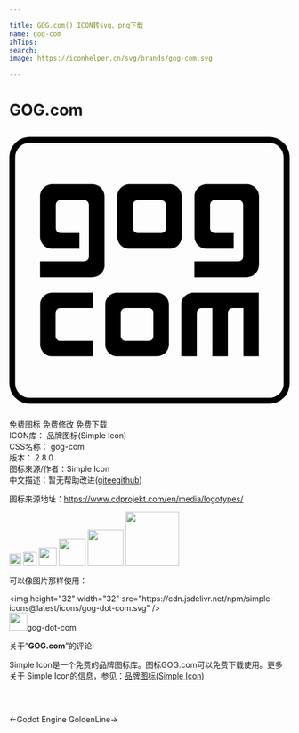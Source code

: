 ```yaml
---

title: GOG.com() ICON转svg、png下载
name: gog-com
zhTips: 
search: 
image: https://iconhelper.cn/svg/brands/gog-com.svg

---
```


# GOG.com  <small style="font-size: 60%;font-weight: 100"></small>

<div id="svg" class="svg-wrap">
<svg role="img" viewBox="0 0 24 24" xmlns="http://www.w3.org/2000/svg"><title>GOG.com icon</title><path d="M7.15 15.24H4.36a.4.4 0 0 0-.4.4v2c0 .21.18.4.4.4h2.8v1.32h-3.5c-.56 0-1.02-.46-1.02-1.03v-3.39c0-.56.46-1.02 1.03-1.02h3.48v1.32zM8.16 11.54c0 .58-.47 1.05-1.05 1.05H2.63v-1.35h3.78a.4.4 0 0 0 .4-.4V6.39a.4.4 0 0 0-.4-.4H4.39a.4.4 0 0 0-.41.4v2.02c0 .23.18.4.4.4H6v1.35H3.68c-.58 0-1.05-.46-1.05-1.04V5.68c0-.57.47-1.04 1.05-1.04H7.1c.58 0 1.05.47 1.05 1.04v5.86zM21.36 19.36h-1.32v-4.12h-.93a.4.4 0 0 0-.4.4v3.72h-1.33v-4.12h-.93a.4.4 0 0 0-.4.4v3.72h-1.33v-4.42c0-.56.46-1.02 1.03-1.02h5.61v5.44zM21.37 11.54c0 .58-.47 1.05-1.05 1.05h-4.48v-1.35h3.78a.4.4 0 0 0 .4-.4V6.39a.4.4 0 0 0-.4-.4h-2.03a.4.4 0 0 0-.4.4v2.02c0 .23.18.4.4.4h1.62v1.35H16.9c-.58 0-1.05-.46-1.05-1.04V5.68c0-.57.47-1.04 1.05-1.04h3.43c.58 0 1.05.47 1.05 1.04v5.86zM13.72 4.64h-3.44c-.58 0-1.04.47-1.04 1.04v3.44c0 .58.46 1.04 1.04 1.04h3.44c.57 0 1.04-.46 1.04-1.04V5.68c0-.57-.47-1.04-1.04-1.04m-.3 1.75v2.02a.4.4 0 0 1-.4.4h-2.03a.4.4 0 0 1-.4-.4V6.4c0-.22.17-.4.4-.4H13c.23 0 .4.18.4.4zM12.63 13.92H9.24c-.57 0-1.03.46-1.03 1.02v3.39c0 .57.46 1.03 1.03 1.03h3.39c.57 0 1.03-.46 1.03-1.03v-3.39c0-.56-.46-1.02-1.03-1.02m-.3 1.72v2a.4.4 0 0 1-.4.4v-.01H9.94a.4.4 0 0 1-.4-.4v-1.99c0-.22.18-.4.4-.4h2c.22 0 .4.18.4.4zM23.49 1.1a1.74 1.74 0 0 0-1.24-.52H1.75A1.74 1.74 0 0 0 0 2.33v19.34a1.74 1.74 0 0 0 1.75 1.75h20.5A1.74 1.74 0 0 0 24 21.67V2.33c0-.48-.2-.92-.51-1.24m0 20.58a1.23 1.23 0 0 1-1.24 1.24H1.75A1.23 1.23 0 0 1 .5 21.67V2.33a1.23 1.23 0 0 1 1.24-1.24h20.5a1.24 1.24 0 0 1 1.24 1.24v19.34z"/></svg>
</div>
<detail full-name='gog-com'></detail>

<div class="detail-page">
<p>
<span><span class="badge-success badge">免费图标</span> <span class="badge-success badge">免费修改</span>  <span class="badge-success badge">免费下载</span> </span>
<br/>
<span>
ICON库：
<span class="badge-secondary badge">品牌图标(Simple Icon)</span> 
</span>
<br/>
<span>
CSS名称：
<span class="badge-secondary badge">gog-com</span> 
</span>

<br/>
<span>
版本：
<span class="badge-secondary badge">2.8.0</span> 
</span>
<br/>
<span>图标来源/作者：<span class="badge-light badge">Simple Icon</span></span> 
<br/>
<span class="zh-detail">中文描述：暂无<span class="help-link"><span>帮助改进</span>(<a href="https://gitee.com/liuwave/icon-helper/edit/master/json/brands/gog-com.json" target="_blank" rel="noopener noreferrer">gitee</a><a href="https://github.com/liuwave/icon-helper/edit/master/json/brands/gog-com.json" target="_blank" rel="noopener noreferrer">github</a></span>)</span><br/>
</p>
</div><div class="description description alert alert-light"><p>图标来源地址：<a href="https://www.cdprojekt.com/en/media/logotypes/" target="_blank" rel="noopener noreferrer">https://www.cdprojekt.com/en/media/logotypes/</a></p></div>
<div class="alert alert-dark">
<img height="21" width="21" src="https://cdn.jsdelivr.net/npm/simple-icons@latest/icons/gog-dot-com.svg" />
<img height="24" width="24" src="https://cdn.jsdelivr.net/npm/simple-icons@latest/icons/gog-dot-com.svg" />
<img height="32" width="32" src="https://cdn.jsdelivr.net/npm/simple-icons@latest/icons/gog-dot-com.svg" />
<img height="48" width="48" src="https://cdn.jsdelivr.net/npm/simple-icons@latest/icons/gog-dot-com.svg" />
<img height="64" width="64" src="https://cdn.jsdelivr.net/npm/simple-icons@latest/icons/gog-dot-com.svg" />
<img height="96" width="96" src="https://cdn.jsdelivr.net/npm/simple-icons@latest/icons/gog-dot-com.svg" />

</div>
<div>
  <p>可以像图片那样使用：    
  </p>
  <div class="alert alert-primary" style="font-size: 14px">
    &lt;img height="32" width="32" src="https://cdn.jsdelivr.net/npm/simple-icons@latest/icons/gog-dot-com.svg" /&gt;
    <copy-btn content='<img height="32" width="32" src="https://cdn.jsdelivr.net/npm/simple-icons@latest/icons/gog-dot-com.svg" />'></copy-btn>
  </div>
  <div class="alert alert-secondary">
    <img height="32" width="32" src="https://cdn.jsdelivr.net/npm/simple-icons@latest/icons/gog-dot-com.svg" />gog-dot-com
    <copy-btn content="gog-dot-com" btn-title="复制图标名称"></copy-btn>
  </div>
</div>
<div class="icon-detail__container">
<p>关于“<b>GOG.com</b>”的评论:</p>
</div>
<Vssue title="关于“GOG.com”的评论" />
<div><p>Simple Icon是一个免费的品牌图标库。图标GOG.com可以免费下载使用。更多关于  Simple Icon的信息，参见：<a target="_blank" href="https://iconhelper.cn/brands.html">品牌图标(Simple Icon)</a>
</p></div>


<div style="padding:2rem 0 " class="page-nav"><p class="inner"><span class="prev">←<router-link to="/icon/godot-engine.html">Godot Engine</router-link></span> <span class="next"><router-link to="/icon/goldenline.html">GoldenLine</router-link>→</span></p></div>
